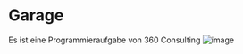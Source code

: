 # Garage
Es ist eine Programmieraufgabe von 360 Consulting 
![image](https://github.com/Creo27/Garage/assets/119040734/ac4cf884-7d78-4f3d-a53b-8dfc603838e9)
